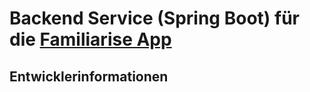# Backend Service (Spring Boot) für die [Familiarise App](https://devpost.com/software/virtuelle-stimmungsringe)

## Entwicklerinformationen
